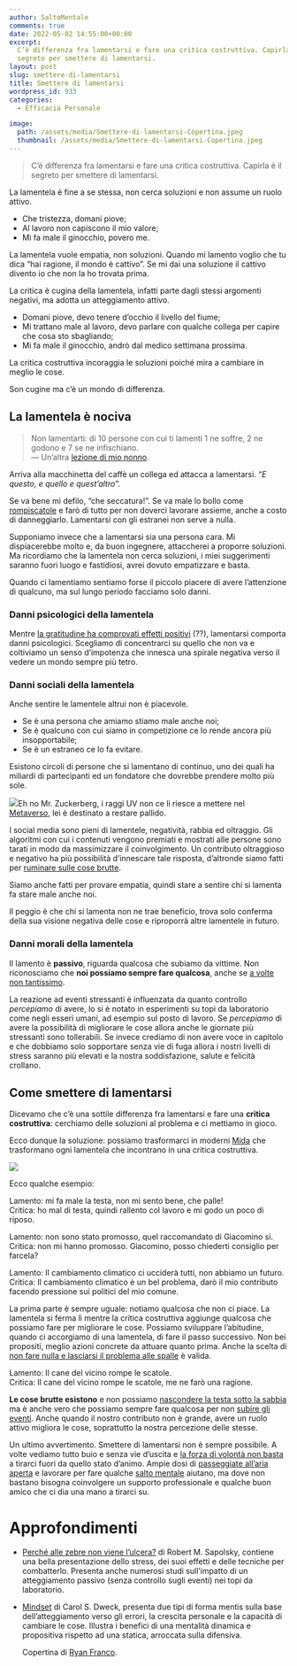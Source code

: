```yaml
---
author: SaltoMentale
comments: true
date: 2022-05-02 14:55:00+00:00
excerpt:
  C’è differenza fra lamentarsi e fare una critica costruttiva. Capirla è il
  segreto per smettere di lamentarsi.
layout: post
slug: smettere-di-lamentarsi
title: Smettere di lamentarsi
wordpress_id: 933
categories:
  - Efficacia Personale

image:
  path: /assets/media/Smettere-di-lamentarsi-Copertina.jpeg
  thumbnail: /assets/media/Smettere-di-lamentarsi-Copertina.jpeg
---
```


> C’è differenza fra lamentarsi e fare una critica costruttiva. Capirla è il segreto per smettere di lamentarsi.


La lamentela è fine a se stessa, non cerca soluzioni e non assume un ruolo attivo.

- Che tristezza, domani piove;
- Al lavoro non capiscono il mio valore;
- Mi fa male il ginocchio, povero me.

La lamentela vuole empatia, non soluzioni. Quando mi lamento voglio che tu dica “hai ragione, il mondo è cattivo”. Se mi dai una soluzione il cattivo divento io che non la ho trovata prima.

La critica è cugina della lamentela, infatti parte dagli stessi argomenti negativi, ma adotta un atteggiamento attivo.

- Domani piove, devo tenere d’occhio il livello del fiume;
- Mi trattano male al lavoro, devo parlare con qualche collega per capire che cosa sto sbagliando;
- Mi fa male il ginocchio, andrò dal medico settimana prossima.

La critica costruttiva incoraggia le soluzioni poiché mira a cambiare in meglio le cose.

Son cugine ma c’è un mondo di differenza.

## La lamentela è nociva

> Non lamentarti: di 10 persone con cui ti lamenti 1 ne soffre, 2 ne godono e 7 se ne infischiano.  
— Un’altra [lezione di mio nonno](/lezioni-nonni/).


Arriva alla macchinetta del caffè un collega ed attacca a lamentarsi. “_E questo, e quello e quest’altro_”.

Se va bene mi defilo, “che seccatura!”. Se va male lo bollo come [rompiscatole](/rompiscatole-ed-eroi/) e farò di tutto per non doverci lavorare assieme, anche a costo di danneggiarlo. Lamentarsi con gli estranei non serve a nulla.

Supponiamo invece che a lamentarsi sia una persona cara. Mi dispiacerebbe molto e, da buon ingegnere, attaccherei a proporre soluzioni. Ma ricordiamo che la lamentela non cerca soluzioni, i miei suggerimenti saranno fuori luogo e fastidiosi, avrei dovuto empatizzare e basta.

Quando ci lamentiamo sentiamo forse il piccolo piacere di avere l’attenzione di qualcuno, ma sul lungo periodo facciamo solo danni.

### Danni psicologici della lamentela

Mentre [la gratitudine ha comprovati effetti positivi](https://www.youtube.com/watch?v=KVjfFN89qvQ) (??), lamentarsi comporta danni psicologici. Scegliamo di concentrarci su quello che non va e coltiviamo un senso d’impotenza che innesca una spirale negativa verso il vedere un mondo sempre più tetro.

### Danni sociali della lamentela

Anche sentire le lamentele altrui non è piacevole.

- Se è una persona che amiamo stiamo male anche noi;
- Se è qualcuno con cui siamo in competizione ce lo rende ancora più insopportabile;
- Se è un estraneo ce lo fa evitare.

Esistono circoli di persone che si lamentano di continuo, uno dei quali ha miliardi di partecipanti ed un fondatore che dovrebbe prendere molto più sole.

![]({{site.baseurl}}/assets/media/Zuck.jpeg)Eh no Mr. Zuckerberg, i raggi UV non ce li riesce a mettere nel [Metaverso](https://www.huffingtonpost.it/entry/facebook-va-oltre-cose-il-metaverso-il-mondo-parallelo-dove-noi-tutti-abiteremo_it_617bf481e4b066de4f6f5816), lei è destinato a restare pallido.

I social media sono pieni di lamentele, negatività, rabbia ed oltraggio. Gli algoritmi con cui i contenuti vengono premiati e mostrati alle persone sono tarati in modo da massimizzare il coinvolgimento. Un contributo oltraggioso e negativo ha più possibilità d’innescare tale risposta, d’altronde siamo fatti per [ruminare sulle cose brutte](/i-nuovi-ruminanti/).

Siamo anche fatti per provare empatia, quindi stare a sentire chi si lamenta fa stare male anche noi.

Il peggio è che chi si lamenta non ne trae beneficio, trova solo conferma della sua visione negativa delle cose e riproporrà altre lamentele in futuro.

### Danni morali della lamentela

Il lamento è **passivo**, riguarda qualcosa che subiamo da vittime. Non riconosciamo che **noi possiamo sempre fare qualcosa**, anche se [a volte non tantissimo](/forza-di-volonta/).

La reazione ad eventi stressanti è influenzata da quanto controllo _percepiamo_ di avere, lo si è notato in esperimenti su topi da laboratorio come negli esseri umani, ad esempio sul posto di lavoro. Se _percepiamo_ di avere la possibilità di migliorare le cose allora anche le giornate più stressanti sono tollerabili. Se invece crediamo di non avere voce in capitolo e che dobbiamo solo sopportare senza vie di fuga allora i nostri livelli di stress saranno più elevati e la nostra soddisfazione, salute e felicità crollano.

## Come smettere di lamentarsi

Dicevamo che c’è una sottile differenza fra lamentarsi e fare una **critica costruttiva**: cerchiamo delle soluzioni al problema e ci mettiamo in gioco.

Ecco dunque la soluzione: possiamo trasformarci in moderni [Mida](https://it.wikipedia.org/wiki/Mida) che trasformano ogni lamentela che incontrano in una critica costruttiva.

![]({{site.baseurl}}/assets/media/Smettere-di-lamentarsi-Spirale.jpg)

Ecco qualche esempio:

Lamento: mi fa male la testa, non mi sento bene, che palle!  
Critica: ho mal di testa, quindi rallento col lavoro e mi godo un poco di riposo.

Lamento: non sono stato promosso, quel raccomandato di Giacomino sì.  
Critica: non mi hanno promosso. Giacomino, posso chiederti consiglio per farcela?

Lamento: Il cambiamento climatico ci ucciderà tutti, non abbiamo un futuro.  
Critica: Il cambiamento climatico è un bel problema, darò il mio contributo facendo pressione sui politici del mio comune.

La prima parte è sempre uguale: notiamo qualcosa che non ci piace. La lamentela si ferma lì mentre la critica costruttiva aggiunge qualcosa che possiamo fare per migliorare le cose. Possiamo sviluppare l’abitudine, quando ci accorgiamo di una lamentela, di fare il passo successivo. Non bei propositi, meglio azioni concrete da attuare quanto prima. Anche la scelta di [non fare nulla e lasciarsi il problema alle spalle](/guerre-inventate/) è valida.

Lamento: Il cane del vicino rompe le scatole.  
Critica: Il cane del vicino rompe le scatole, me ne farò una ragione.

**Le cose brutte esistono** e non possiamo [nascondere la testa sotto la sabbia](/la-mappa-non-e-il-territorio/) ma è anche vero che possiamo sempre fare qualcosa per non [subire gli eventi](/fermare-auto-in-corsa/). Anche quando il nostro contributo non è grande, avere un ruolo attivo migliora le cose, soprattutto la nostra percezione delle stesse.

Un ultimo avvertimento. Smettere di lamentarsi non è sempre possibile. A volte vediamo tutto buio e senza vie d’uscita e [la forza di volontà non basta](/forza-di-volonta/) a tirarci fuori da quello stato d’animo. Ampie dosi di [passeggiate all’aria aperta](/schiavi-dellumore/) e lavorare per fare qualche [salto mentale](/cose-un-salto-mentale/) aiutano, ma dove non bastano bisogna coinvolgere un supporto professionale e qualche buon amico che ci dia una mano a tirarci su.

# Approfondimenti

- [Perché alle zebre non viene l’ulcera?](https://amzn.to/3KBfCEg) di Robert M. Sapolsky, contiene una bella presentazione dello stress, dei suoi effetti e delle tecniche per combatterlo. Presenta anche numerosi studi sull’impatto di un atteggiamento passivo (senza controllo sugli eventi) nei topi da laboratorio.
- [Mindset](https://amzn.to/3kuzJtd) di Carol S. Dweck, presenta due tipi di forma mentis sulla base dell’atteggiamento verso gli errori, la crescita personale e la capacità di cambiare le cose. Illustra i benefici di una mentalità dinamica e propositiva rispetto ad una statica, arroccata sulla difensiva.

  Copertina di <a href="https://unsplash.com/@ryanmfranco?utm_source=unsplash&utm_medium=referral&utm_content=creditCopyText">Ryan Franco</a>.
